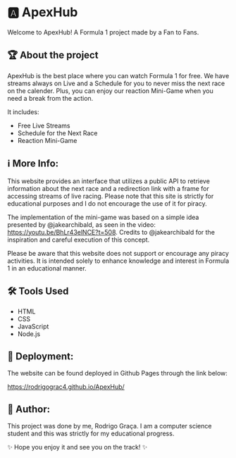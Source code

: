# 🅰️ ApexHub

Welcome to ApexHub! A Formula 1 project made by a Fan to Fans. 

## 🏆 About the project

ApexHub is the best place where you can watch Formula 1 for free. We have streams always on Live and a Schedule for you to never miss the next race on the calender. Plus, you can enjoy our reaction Mini-Game when you need a break from the action.

It includes:
- Free Live Streams
- Schedule for the Next Race
- Reaction Mini-Game


## ℹ️ More Info:

This website provides an interface that utilizes a public API to retrieve information about the next race and a redirection link with a frame for accessing streams of live racing. Please note that this site is strictly for educational purposes and I do not encourage the use of it for piracy.

The implementation of the mini-game was based on a simple idea presented by @jakearchibald, as seen in the video: https://youtu.be/BhLr43elNCE?t=508. Credits to @jakearchibald for the inspiration and careful execution of this concept.

Please be aware that this website does not support or encourage any piracy activities. It is intended solely to enhance knowledge and interest in Formula 1 in an educational manner.

## 🛠️ Tools Used

- HTML
- CSS
- JavaScript
- Node.js

## 🚀 Deployment:

The website can be found deployed in Github Pages through the link below:

https://rodrigograc4.github.io/ApexHub/

## 📝 Author:

This project was done by me, Rodrigo Graça. I am a computer science student and this was strictly for my educational progress.


✨ Hope you enjoy it and see you on the track! ✨
